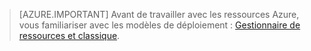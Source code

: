 > [AZURE.IMPORTANT] Avant de travailler avec les ressources Azure, vous familiariser avec les modèles de déploiement : [Gestionnaire de ressources et classique](../articles/resource-manager-deployment-model.md).